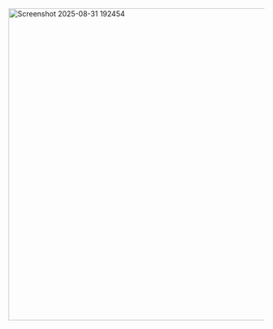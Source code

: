 <img width="1254" height="613" alt="Screenshot 2025-08-31 192454" src="https://github.com/user-attachments/assets/1fa029b6-b963-4cca-9ac7-a7c1adc8fa08" />
